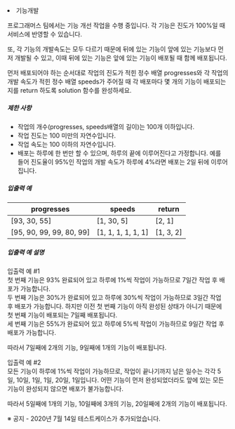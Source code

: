  <li>기능개발</li>

<p>프로그래머스 팀에서는 기능 개선 작업을 수행 중입니다. 각 기능은 진도가 100%일 때 서비스에 반영할 수 있습니다.</p>

<p>또, 각 기능의 개발속도는 모두 다르기 때문에 뒤에 있는 기능이 앞에 있는 기능보다 먼저 개발될 수 있고, 이때 뒤에 있는 기능은 앞에 있는 기능이 배포될 때 함께 배포됩니다.</p>

<p>먼저 배포되어야 하는 순서대로 작업의 진도가 적힌 정수 배열 progresses와 각 작업의 개발 속도가 적힌 정수 배열 speeds가 주어질 때 각 배포마다 몇 개의 기능이 배포되는지를 return 하도록 solution 함수를 완성하세요.</p>

<h5>제한 사항</h5>

<ul>
    <li>작업의 개수(progresses, speeds배열의 길이)는 100개 이하입니다.</li>
    <li>작업 진도는 100 미만의 자연수입니다.</li>
    <li>작업 속도는 100 이하의 자연수입니다.</li>
    <li>배포는 하루에 한 번만 할 수 있으며, 하루의 끝에 이루어진다고 가정합니다. 예를 들어 진도율이 95%인 작업의 개발 속도가 하루에 4%라면 배포는 2일 뒤에 이루어집니다.</li>
</ul>

<h5>입출력 예</h5>
<table>
    <thead>
        <tr>
            <th>progresses</th>
            <th>speeds</th>
            <th>return</th>
        </tr>
    </thead>
    <tbody>
        <tr>
            <td>[93, 30, 55]</td>
            <td>[1, 30, 5]</td>
            <td>[2, 1]</td>
        </tr>
        <tr>
            <td>[95, 90, 99, 99, 80, 99]</td>
            <td>[1, 1, 1, 1, 1, 1]</td>
            <td>[1, 3, 2]</td>
        </tr>
    </tbody>
</table>
<h5>입출력 예 설명</h5>

<p>
    입출력 예 #1
    <br>
    첫 번째 기능은 93% 완료되어 있고 하루에 1%씩 작업이 가능하므로 7일간 작업 후 배포가 가능합니다.
    <br>
    두 번째 기능은 30%가 완료되어 있고 하루에 30%씩 작업이 가능하므로 3일간 작업 후 배포가 가능합니다. 하지만 이전 첫 번째 기능이 아직 완성된 상태가 아니기 때문에 첫 번째 기능이 배포되는 7일째 배포됩니다.
    <br>
    세 번째 기능은 55%가 완료되어 있고 하루에 5%씩 작업이 가능하므로 9일간 작업 후 배포가 가능합니다. 
</p>

<p>따라서 7일째에 2개의 기능, 9일째에 1개의 기능이 배포됩니다.</p>

<p>
    입출력 예 #2
    <br>
    모든 기능이 하루에 1%씩 작업이 가능하므로, 작업이 끝나기까지 남은 일수는 각각 5일, 10일, 1일, 1일, 20일, 1일입니다. 어떤 기능이 먼저 완성되었더라도 앞에 있는 모든 기능이 완성되지 않으면 배포가 불가능합니다.
</p>

<p>따라서 5일째에 1개의 기능, 10일째에 3개의 기능, 20일째에 2개의 기능이 배포됩니다.</p>

<p>※ 공지 - 2020년 7월 14일 테스트케이스가 추가되었습니다.</p>